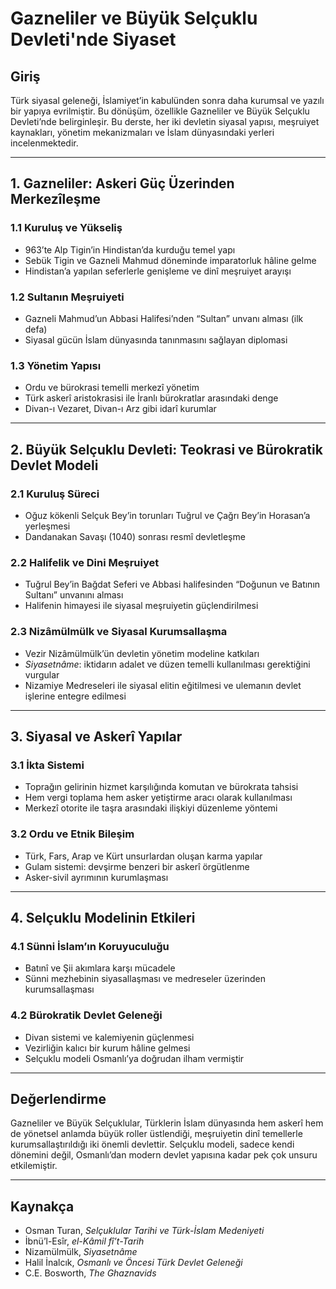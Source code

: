 # Gazneliler ve Büyük Selçuklu Devleti'nde Siyaset

## Giriş

Türk siyasal geleneği, İslamiyet’in kabulünden sonra daha kurumsal ve yazılı bir yapıya evrilmiştir. Bu dönüşüm, özellikle Gazneliler ve Büyük Selçuklu Devleti’nde belirginleşir. Bu derste, her iki devletin siyasal yapısı, meşruiyet kaynakları, yönetim mekanizmaları ve İslam dünyasındaki yerleri incelenmektedir.

---

## 1. Gazneliler: Askeri Güç Üzerinden Merkezîleşme

### 1.1 Kuruluş ve Yükseliş

- 963’te Alp Tigin’in Hindistan’da kurduğu temel yapı
- Sebük Tigin ve Gazneli Mahmud döneminde imparatorluk hâline gelme
- Hindistan’a yapılan seferlerle genişleme ve dinî meşruiyet arayışı

### 1.2 Sultanın Meşruiyeti

- Gazneli Mahmud’un Abbasi Halifesi’nden “Sultan” unvanı alması (ilk defa)
- Siyasal gücün İslam dünyasında tanınmasını sağlayan diplomasi

### 1.3 Yönetim Yapısı

- Ordu ve bürokrasi temelli merkezî yönetim
- Türk askerî aristokrasisi ile İranlı bürokratlar arasındaki denge
- Divan-ı Vezaret, Divan-ı Arz gibi idarî kurumlar

---

## 2. Büyük Selçuklu Devleti: Teokrasi ve Bürokratik Devlet Modeli

### 2.1 Kuruluş Süreci

- Oğuz kökenli Selçuk Bey’in torunları Tuğrul ve Çağrı Bey’in Horasan’a yerleşmesi
- Dandanakan Savaşı (1040) sonrası resmî devletleşme

### 2.2 Halifelik ve Dini Meşruiyet

- Tuğrul Bey’in Bağdat Seferi ve Abbasi halifesinden “Doğunun ve Batının Sultanı” unvanını alması
- Halifenin himayesi ile siyasal meşruiyetin güçlendirilmesi

### 2.3 Nizâmülmülk ve Siyasal Kurumsallaşma

- Vezir Nizâmülmülk’ün devletin yönetim modeline katkıları
- _Siyasetnâme_: iktidarın adalet ve düzen temelli kullanılması gerektiğini vurgular
- Nizamiye Medreseleri ile siyasal elitin eğitilmesi ve ulemanın devlet işlerine entegre edilmesi

---

## 3. Siyasal ve Askerî Yapılar

### 3.1 İkta Sistemi

- Toprağın gelirinin hizmet karşılığında komutan ve bürokrata tahsisi
- Hem vergi toplama hem asker yetiştirme aracı olarak kullanılması
- Merkezî otorite ile taşra arasındaki ilişkiyi düzenleme yöntemi

### 3.2 Ordu ve Etnik Bileşim

- Türk, Fars, Arap ve Kürt unsurlardan oluşan karma yapılar
- Gulam sistemi: devşirme benzeri bir askerî örgütlenme
- Asker-sivil ayrımının kurumlaşması

---

## 4. Selçuklu Modelinin Etkileri

### 4.1 Sünni İslam’ın Koruyuculuğu

- Batınî ve Şii akımlara karşı mücadele
- Sünni mezhebinin siyasallaşması ve medreseler üzerinden kurumsallaşması

### 4.2 Bürokratik Devlet Geleneği

- Divan sistemi ve kalemiyenin güçlenmesi
- Vezirliğin kalıcı bir kurum hâline gelmesi
- Selçuklu modeli Osmanlı’ya doğrudan ilham vermiştir

---

## Değerlendirme

Gazneliler ve Büyük Selçuklular, Türklerin İslam dünyasında hem askerî hem de yönetsel anlamda büyük roller üstlendiği, meşruiyetin dinî temellerle kurumsallaştırıldığı iki önemli devlettir. Selçuklu modeli, sadece kendi dönemini değil, Osmanlı’dan modern devlet yapısına kadar pek çok unsuru etkilemiştir.

---

## Kaynakça

- Osman Turan, _Selçuklular Tarihi ve Türk-İslam Medeniyeti_
- İbnü’l-Esîr, _el-Kâmil fî’t-Tarih_
- Nizamülmülk, _Siyasetnâme_
- Halil İnalcık, _Osmanlı ve Öncesi Türk Devlet Geleneği_
- C.E. Bosworth, _The Ghaznavids_

